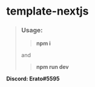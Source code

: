 # template-nextjs

> ### **Usage:**
>> **npm i**
>> 
> and
>> 
>> **npm run dev**

**Discord: Erato#5595**
